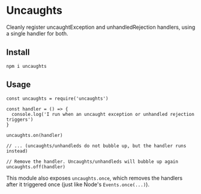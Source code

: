 # Uncaughts

Cleanly register uncaughtException and unhandledRejection handlers, using a single handler for both.

## Install

`npm i uncaughts`

## Usage

```
const uncaughts = require('uncaughts')

const handler = () => {
  console.log('I run when an uncaught exception or unhandled rejection triggers')
}

uncaughts.on(handler)

// ... (uncaughts/unhandleds do not bubble up, but the handler runs instead)

// Remove the handler. Uncaughts/unhandleds will bubble up again
uncaughts.off(handler)
```

This module also exposes `uncaughts.once`, which removes the handlers after it triggered once (just like Node's `Events.once(...)`).
